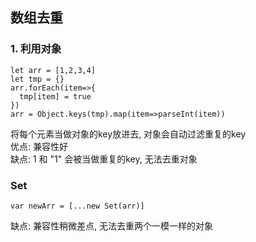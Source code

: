 ## 数组去重
### 1. 利用对象
```
let arr = [1,2,3,4]
let tmp = {}
arr.forEach(item=>{
  tmp[item] = true
})
arr = Object.keys(tmp).map(item=>parseInt(item))
```
将每个元素当做对象的key放进去, 对象会自动过滤重复的key<br>
优点: 兼容性好<br>
缺点: 1 和 "1" 会被当做重复的key, 无法去重对象
### Set
```
var newArr = [...new Set(arr)]
```
缺点: 兼容性稍微差点, 无法去重两个一模一样的对象
